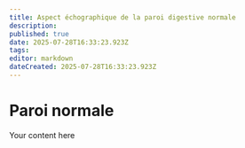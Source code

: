 ```yaml
---
title: Aspect échographique de la paroi digestive normale
description: 
published: true
date: 2025-07-28T16:33:23.923Z
tags: 
editor: markdown
dateCreated: 2025-07-28T16:33:23.923Z
---
```


# Paroi normale
Your content here
